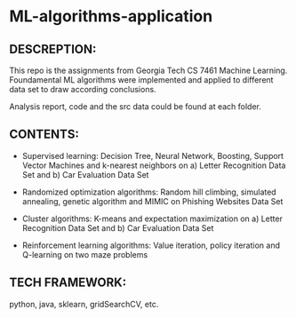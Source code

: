 # ML-algorithms-application

## DESCREPTION:
This repo is the assignments from Georgia Tech CS 7461 Machine Learning. Foundamental ML algorithms were implemented and applied to different data set to draw according conclusions.

Analysis report, code and the src data could be found at each folder.

## CONTENTS:
- Supervised learning: 
Decision Tree, Neural Network, Boosting, Support Vector Machines and k-nearest neighbors on a) Letter Recognition Data Set and b) Car Evaluation Data Set

- Randomized optimization algorithms:
Random hill climbing, simulated annealing, genetic algorithm and MIMIC on Phishing Websites Data Set

- Cluster algorithms:
K-means and expectation maximization on a) Letter Recognition Data Set and b) Car Evaluation Data Set

- Reinforcement learning algorithms:
Value iteration, policy iteration and Q-learning on two maze problems

## TECH FRAMEWORK:
python, java, sklearn, gridSearchCV, etc.
